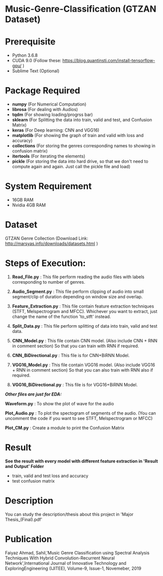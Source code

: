 # Music-Genre-Classification (GTZAN Dataset)

# Prerequisite
- Python 3.6.8
- CUDA 9.0 (Follow these: https://blog.quantinsti.com/install-tensorflow-gpu/ )
- Sublime Text (Optional)

# Package Required
- **numpy** (For Numerical Computation)
- **librosa** (For dealing with Audios)
- **tqdm** (For showing loading/progrss bar)
- **sklearn** (For Splitting the data into train, valid and test, and Confusion Matrix)
- **keras** (For Deep learning: CNN and VGG16)
- **matplotlib** (For showing the graph of train and valid with loss and accuracy)
- **collections** (For storing the genres corresponding names to showing in confusion matrix)
- **itertools** (For iterating the elements)
- **pickle** (For storing the data into hard drive, so that we don't need to compute again and again. Just call the pickle file and load)

# System Requirement
- 16GB RAM
- Nvidia 4GB RAM

# Dataset
GTZAN Genre Collection (Download Link: http://marsyas.info/downloads/datasets.html )

# Steps of Execution:
1) **Read_File.py** : This file perform reading the audio files with labels corresponding to number of genres.

2) **Audio_Segment.py** : This file perform clipping of audio into small segment/clip of duration depending on window size and overlap.

3) **Feature_Extraction.py** : This file contain feature extraction techniques (STFT, Melspectrogram and MFCC). Whichever you want to extract, just change the name of the function 'to_stft' instead.

4) **Split_Data.py** : This file perform splitting of data into train, valid and test data.

5) **CNN_Model.py** : This file contain CNN model. (Also include CNN + RNN in comment section) So that you can train with RNN if required.

6) **CNN_BiDirectional.py** : This file is for CNN+BiRNN Model.

7) **VGG16_Model.py** : This file contain VGG16 model. (Also include VGG16 + RNN in comment section) So that you can also train with RNN also if required.

8) **VGG16_BiDirectional.py** : This file is for VGG16+BiRNN Model.

***Other files are just for EDA:***

**Waveform.py** : To show the plot of wave for the audio

**Plot_Audio.py** : To plot the spectogram of segments of the audio. (You can uncomment the code if you want to see STFT, Melspectrogram or MFCC)

**Plot_CM.py** : Create a module to print the Confusion Matrix

# Result
**See the result with every model with different feature extraction in 'Result and Output' Folder**
  - train, valid and test loss and accuracy 
  - test confusion matrix
  
# Description
You can study the description/thesis about this project in 'Major Thesis_(Final).pdf'

# Publication
Faiyaz Ahmad, Sahil,'Music Genre Classification using Spectral Analysis Techniques With Hybrid Convolution-Recurrent Neural Network',International Journal of Innovative Technology and ExploringEngineering (IJITEE), Volume-9, Issue-1, Novemeber, 2019
